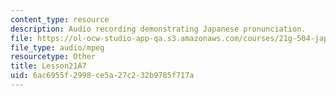 ```yaml
---
content_type: resource
description: Audio recording demonstrating Japanese pronunciation.
file: https://ol-ocw-studio-app-qa.s3.amazonaws.com/courses/21g-504-japanese-iv-spring-2009/6ac6955f2998ce5a27c232b9785f717a_Lesson21A7.mp3
file_type: audio/mpeg
resourcetype: Other
title: Lesson21A7
uid: 6ac6955f-2998-ce5a-27c2-32b9785f717a
---
```

